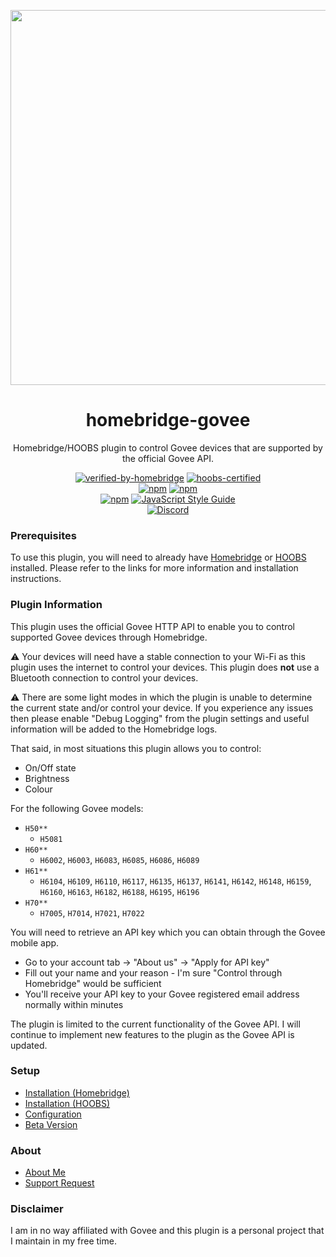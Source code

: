 <p align="center">
   <a href="https://github.com/bwp91/homebridge-govee"><img src="https://user-images.githubusercontent.com/43026681/93664399-944e7780-fa66-11ea-8c5f-21b98d4532ce.png" width="600px"></a>
</p>
<span align="center">
  
# homebridge-govee 

 Homebridge/HOOBS plugin to control Govee devices that are supported by the official Govee API.
 
 [![verified-by-homebridge](https://badgen.net/badge/homebridge/verified/purple)](https://github.com/homebridge/homebridge/wiki/Verified-Plugins)
 [![hoobs-certified](https://badgen.net/badge/HOOBS/Certified/yellow)](https://plugins.hoobs.org/plugin/homebridge-govee)   
 [![npm](https://img.shields.io/npm/v/homebridge-govee/latest?label=latest)](https://www.npmjs.com/package/homebridge-govee)
 [![npm](https://img.shields.io/npm/v/homebridge-govee/beta?label=beta)](https://github.com/bwp91/homebridge-govee/wiki/Beta-Version)   
 [![npm](https://img.shields.io/npm/dt/homebridge-govee)](https://www.npmjs.com/package/homebridge-govee)
 [![JavaScript Style Guide](https://img.shields.io/badge/code_style-standard-brightgreen.svg)](https://standardjs.com)   
 [![Discord](https://img.shields.io/discord/432663330281226270?color=728ED5&logo=discord&label=discord)](https://discord.com/channels/432663330281226270/742733745743855627)

</span>

### Prerequisites
To use this plugin, you will need to already have [Homebridge](https://homebridge.io) or [HOOBS](https://hoobs.org) installed. Please refer to the links for more information and installation instructions.

### Plugin Information
This plugin uses the official Govee HTTP API to enable you to control supported Govee devices through Homebridge.

⚠️ Your devices will need have a stable connection to your Wi-Fi as this plugin uses the internet to control your devices. This plugin does **not** use a Bluetooth connection to control your devices.

⚠️ There are some light modes in which the plugin is unable to determine the current state and/or control your device. If you experience any issues then please enable "Debug Logging" from the plugin settings and useful information will be added to the Homebridge logs.

That said, in most situations this plugin allows you to control:

* On/Off state
* Brightness
* Colour

For the following Govee models:

* `H50**`
  * `H5081`
* `H60**`
  * `H6002`, `H6003`, `H6083`, `H6085`, `H6086`, `H6089` 
* `H61**`
  * `H6104`, `H6109`, `H6110`, `H6117`, `H6135`, `H6137`, `H6141`, `H6142`, `H6148`, `H6159`, `H6160`, `H6163`, `H6182`, `H6188`, `H6195`, `H6196`
* `H70**`
  * `H7005`, `H7014`, `H7021`, `H7022` 

You will need to retrieve an API key which you can obtain through the Govee mobile app.
* Go to your account tab → "About us" → "Apply for API key"
* Fill out your name and your reason - I'm sure "Control through Homebridge" would be sufficient
* You'll receive your API key to your Govee registered email address normally within minutes

The plugin is limited to the current functionality of the Govee API. I will continue to implement new features to the plugin as the Govee API is updated.

### Setup
* [Installation (Homebridge)](https://github.com/bwp91/homebridge-govee/wiki/Installation-(Homebridge))
* [Installation (HOOBS)](https://github.com/bwp91/homebridge-govee/wiki/Installation-(HOOBS))
* [Configuration](https://github.com/bwp91/homebridge-govee/wiki/Configuration)
* [Beta Version](https://github.com/bwp91/homebridge-govee/wiki/Beta-Version)

### About
* [About Me](https://github.com/sponsors/bwp91)
* [Support Request](https://github.com/bwp91/homebridge-govee/issues/new/choose)

### Disclaimer
I am in no way affiliated with Govee and this plugin is a personal project that I maintain in my free time.
